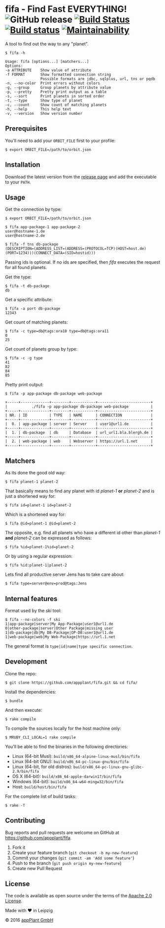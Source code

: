 # fifa - Find Fast EVERYTHING! <br> ![GitHub release](https://img.shields.io/github/v/release/appplant/fifa) [![Build Status](https://travis-ci.com/appPlant/fifa.svg?branch=master)](https://travis-ci.com/appPlant/fifa) [![Build status](https://ci.appveyor.com/api/projects/status/767rj22k1qmdy08h/branch/master?svg=true)](https://ci.appveyor.com/project/katzer/fifa/branch/master) [![Maintainability](https://api.codeclimate.com/v1/badges/5aa3c3746eb58f455183/maintainability)](https://codeclimate.com/github/appPlant/fifa/maintainability)

A tool to find out the way to any "planet".

    $ fifa -h
        
    Usage: fifa [options...] [matchers...]
    Options:
    -a ATTRIBUTE    Show value of attribute
    -f FORMAT       Show formatted connection string
                    Possible formats are jdbc, sqlplus, url, tns or pqdb
    -n, --no-color  Print errors without colors
    -g, --group     Group planets by attribute value
    -p, --pretty    Pretty print output as a table
    -s, --sort      Print planets in sorted order
    -t, --type      Show type of planet
    -c, --count     Show count of matching planets
    -h, --help      This help text
    -v, --version   Show version number

## Prerequisites

You'll need to add your `ORBIT_FILE` first to your profile:

    $ export ORBIT_FILE=/path/to/orbit.json

## Installation

Download the latest version from the [release page][releases] and add the executable to your `PATH`.

## Usage

Get the connection by type:

    $ export ORBIT_FILE=/path/to/orbit.json

    $ fifa app-package-1 app-package-2
    user@hostname-1.de
    user@hostname-2.de

    $ fifa -f tns db-package
    (DESCRIPTION=(ADDRESS_LIST=(ADDRESS=(PROTOCOL=TCP)(HOST=host.de)(PORT=1234)))(CONNECT_DATA=(SID=hostid)))

Passing ids is optional. If no ids are specified, then _fifa_ executes the request for all found planets.

Get the type:

    $ fifa -t db-package
    db

Get a specific attribute:

    $ fifa -a port db-package
    12343

Get count of matching planets:

    $ fifa -c type=db@tags:ora10 type=db@tags:ora11
    0
    25

Get count of planets group by type:

    $ fifa -c -g type
    41
    82
    84
    85

Pretty print output:

    $ fifa -p app-package db-package web-package
    
    +-----+-------------+--------+-----------+------------------------+
    |           ./fifa -p app-package db-package web-package          |
    +-----+-------------+--------+-----------+------------------------+
    | NR. | ID          | TYPE   | NAME      | CONNECTION             |
    +-----+-------------+--------+-----------+------------------------+
    |  0. | app-package | server | Server    | user1@url1.de          |
    +-----+-------------+--------+-----------+------------------------+
    |  1. | db-package  | db     | Database  | url_url1.bla.blergh.de |
    +-----+-------------+--------+-----------+------------------------+
    |  2. | web-package | web    | Webserver | https://url.1.net      |
    +-----+-------------+--------+-----------+------------------------+

## Matchers

As its done the good old way:

    $ fifa planet-1 planet-2

That basically means to find any planet with id _planet-1_ __or__ _planet-2_ and is just a shortened way for:

    $ fifa id=planet-1 id=planet-2

Which is a shortened way for:

    $ fifa @id=planet-1 @id=planet-2

The opposite, e.g. find all planets who have a different id other than _planet-1_ __and__ _planet-2_ can be expressed as follows:

    $ fifa %id=planet-1%id=planet-2

Or by using a regular expression:

    $ fifa %id:planet-1|planet-2

Lets find all productive server Jens has to take care about:

    $ fifa type=server@env=prod@tags:Jens

## Internal features

Format used by the _ski_ tool:

    $ fifa --no-colors -f ski
    1|app-package|server|My App-Package|user1@url1.de
    0|other-package|server|Other Package|missing user
    1|db-package|db|My DB-Package|OP-DB:user1@url1.de
    1|web-package|web|My Web-Package|https://url.1.net

The general format is `type|id|name|type specific connection`.

## Development

Clone the repo:
    
    $ git clone https://github.com/appplant/fifa.git && cd fifa/

Install the dependencies:

    $ bundle

And then execute:

    $ rake compile

To compile the sources locally for the host machine only:

    $ MRUBY_CLI_LOCAL=1 rake compile

You'll be able to find the binaries in the following directories:

- Linux (64-bit Musl): `build/x86_64-alpine-linux-musl/bin/fifa`
- Linux (64-bit GNU): `build/x86_64-pc-linux-gnu/bin/fifa`
- Linux (64-bit, for old distros): `build/x86_64-pc-linux-gnu-glibc-2.9/bin/fifa`
- OS X (64-bit): `build/x86_64-apple-darwin17/bin/fifa`
- Windows (64-bit): `build/x86_64-w64-mingw32/bin/fifa`
- Host: `build/host/bin/fifa`

For the complete list of build tasks:

    $ rake -T

## Contributing

Bug reports and pull requests are welcome on GitHub at https://github.com/appplant/fifa.

1. Fork it
2. Create your feature branch (`git checkout -b my-new-feature`)
3. Commit your changes (`git commit -am 'Add some feature'`)
4. Push to the branch (`git push origin my-new-feature`)
5. Create new Pull Request

## License

The code is available as open source under the terms of the [Apache 2.0 License][license].

Made with :heart: in Leipzig

© 2016 [appPlant GmbH][appplant]

[releases]: https://github.com/appplant/fifa/releases
[license]: http://opensource.org/licenses/Apache-2.0
[appplant]: www.appplant.de
